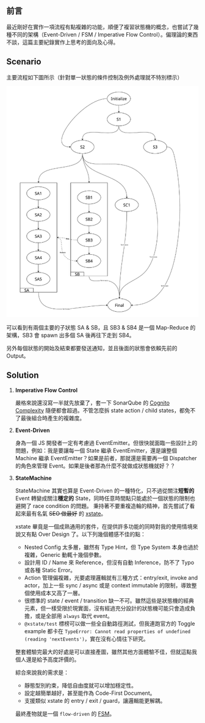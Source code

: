 ## 前言

最近剛好在實作一項流程有點複雜的功能，順便了複習狀態機的概念，也嘗試了幾種不同的架構（Event-Driven / FSM / Imperative Flow Control）。偏理論的東西不談，這篇主要紀錄實作上思考的面向及心得。

## Scenario

主要流程如下圖所示（針對單一狀態的條件控制及例外處理就不特別標示）

![chart](chart.png)

可以看到有兩個主要的子狀態 SA & SB，且 SB3 & SB4 是一個 Map-Reduce 的架構，SB3 會 spawn 出多個 SA 後再往下走到 SB4。

另外每個狀態的開始及結束都要發送通知，並且後面的狀態會依賴先前的 Output。

## Solution

1. **Imperative Flow Control**

   嚴格來說還沒寫一半就先放棄了，套一下 SonarQube 的 [Cognito Complexity](https://www.sonarsource.com/resources/cognitive-complexity/) 隨便都會超過。不管怎麼拆 state action / child states，都免不了最後組合時產生的複雜度。

2. **Event-Driven**

   身為一個 JS 開發者一定有考慮過 EventEmitter。但很快就面臨一些設計上的問題，例如：我是要讓每一個 State 繼承 EventEmitter，還是讓整個 Machine 繼承 EventEmitter？如果是前者，那就還是需要再一個 Dispatcher 的角色來管理 Event。如果是後者那為什麼不就做成狀態機就好？？

3. **StateMachine**

   StateMachine 其實也算是 Event-Driven 的一種特化，只不過從關注**短暫的** Event 轉變成關注**穩定的** State，同時任意時間點只能處於一個狀態的限制也避開了 race condition 的問題。 秉持著不要重複造輪的精神，首先嘗試了看起來最有名氣 ~~SEO 做最好~~ 的 [xstate](https://xstate.js.org/)。

   xstate 畢竟是一個成熟通用的套件，在提供許多功能的同時對我的使用情境來說又有點 Over Design 了。以下列幾個體感不佳的點：

   - Nested Config 太多層，雖然有 Type Hint，但 Type System 本身也過於複雜，Generic 動輒十幾個參數。
   - 設計用 ID / Name 來 Reference，但沒有自動 Inference，防不了 Typo 或各種 Static Error。
   - Action 管理偏複雜，光要處理邏輯就有三種方式：entry/exit, invoke and actor，加上一些 sync / async 或是 context immutable 的限制，導致整個使用成本又高了一層。
   - 很標準的 state / event / transition 缺一不可。雖然這些是狀態機的經典元素，但一樣受限於現實面，沒有經過充分設計的狀態機可能只會造成負擔，或是全部用 `always` 取代 event。
   - `@xstate/test` 標榜可以做一些全自動路徑測試，但我連跑官方的 Toggle example 都卡在 `TypeError: Cannot read properties of undefined (reading 'nextEvents')`，實在沒有心情往下研究。

   整套體驗完最大的好處是可以直接產圖，雖然其他方面體驗不佳，但就這點我個人還是給予高度評價的。

   綜合來說我的需求是：

   - 靜態型別約束，降低自由度就可以增加穩定性。
   - 設定越簡單越好，甚至能作為 Code-First Document。
   - 支援類似 xstate 的 entry / exit / guard，讓邏輯能更解耦。

   最終產物就是一個 `flow-driven` 的 [FSM](./fsm/fsm.ts)。
